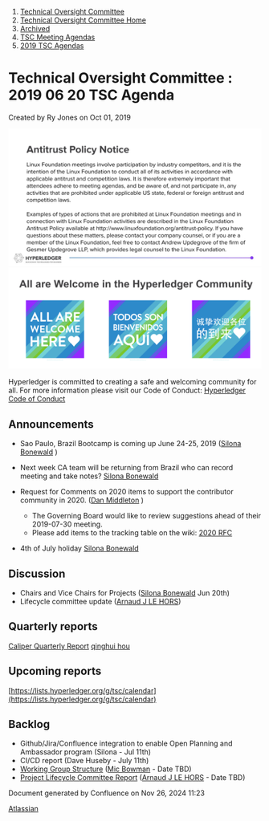 1. [Technical Oversight Committee](index.html)
2. [Technical Oversight Committee Home](Technical-Oversight-Committee-Home_21430274.html)
3. [Archived](Archived_21447696.html)
4. [TSC Meeting Agendas](TSC-Meeting-Agendas_21448768.html)
5. [2019 TSC Agendas](2019-TSC-Agendas_21448769.html)

# Technical Oversight Committee : 2019 06 20 TSC Agenda

Created by Ry Jones on Oct 01, 2019

![](attachments/21431877/21448548.png?height=250) ![](attachments/21431877/21448549.png?height=250)

Hyperledger is committed to creating a safe and welcoming community for all. For more information please visit our Code of Conduct: [Hyperledger Code of Conduct](https://lf-hyperledger.atlassian.net/wiki/spaces/HYP/pages/19595281/Hyperledger+Code+of+Conduct)

## Announcements

- Sao Paulo, Brazil Bootcamp is coming up June 24-25, 2019 ([Silona Bonewald](https://lf-hyperledger.atlassian.net/wiki/people/712020:60ad7903-c627-4d15-ac02-e45d3098bd8e?ref=confluence) )
- Next week CA team will be returning from Brazil who can record meeting and take notes? [Silona Bonewald](https://lf-hyperledger.atlassian.net/wiki/people/712020:60ad7903-c627-4d15-ac02-e45d3098bd8e?ref=confluence)
  
- Request for Comments on 2020 items to support the contributor community in 2020. ([Dan Middleton](https://lf-hyperledger.atlassian.net/wiki/people/712020:2979764a-3998-4ef1-8810-60b799067924?ref=confluence) )
  
  - The Governing Board would like to review suggestions ahead of their 2019-07-30 meeting.
  - Please add items to the tracking table on the wiki: [2020 RFC](https://lf-hyperledger.atlassian.net/wiki/display/HYP/RFC+-+2020+Contributor+Support)
- 4th of July holiday [Silona Bonewald](https://lf-hyperledger.atlassian.net/wiki/people/712020:60ad7903-c627-4d15-ac02-e45d3098bd8e?ref=confluence)
  

## Discussion

- Chairs and Vice Chairs for Projects ([Silona Bonewald](https://lf-hyperledger.atlassian.net/wiki/people/712020:60ad7903-c627-4d15-ac02-e45d3098bd8e?ref=confluence) Jun 20th)
- Lifecycle committee update ([Arnaud J LE HORS](https://lf-hyperledger.atlassian.net/wiki/people/70121:0e75e3b8-500a-4067-9f7e-ed46e91bcb9d?ref=confluence))

## Quarterly reports

[Caliper Quarterly Report](/wiki/pages/createpage.action?spaceKey=HYP&title=2019%20Q2%20Hyperledger%20Caliper) [qinghui hou](https://lf-hyperledger.atlassian.net/wiki/people/712020:eea647de-9cdf-467b-86ab-6b67c5ef6b01?ref=confluence)

## Upcoming reports

[https://lists.hyperledger.org/g/tsc/calendar](https://lists.hyperledger.org/g/tsc/calendar)

## Backlog

- Github/Jira/Confluence integration to enable Open Planning and Ambassador program (Silona - Jul 11th)
- CI/CD report (Dave Huseby - July 11th)
- [Working Group Structure](https://lf-hyperledger.atlassian.net/wiki/display/TF/Working+Group+Task+Force) ([Mic Bowman](https://lf-hyperledger.atlassian.net/wiki/people/712020:38b65256-bc81-41b7-bc8d-23f728855f5a?ref=confluence) - Date TBD)
- [Project Lifecycle Committee Report](https://lf-hyperledger.atlassian.net/wiki/display/TF/Project+Lifecycle+Task+Force) ([Arnaud J LE HORS](https://lf-hyperledger.atlassian.net/wiki/people/70121:0e75e3b8-500a-4067-9f7e-ed46e91bcb9d?ref=confluence) - Date TBD)

Document generated by Confluence on Nov 26, 2024 11:23

[Atlassian](http://www.atlassian.com/)
